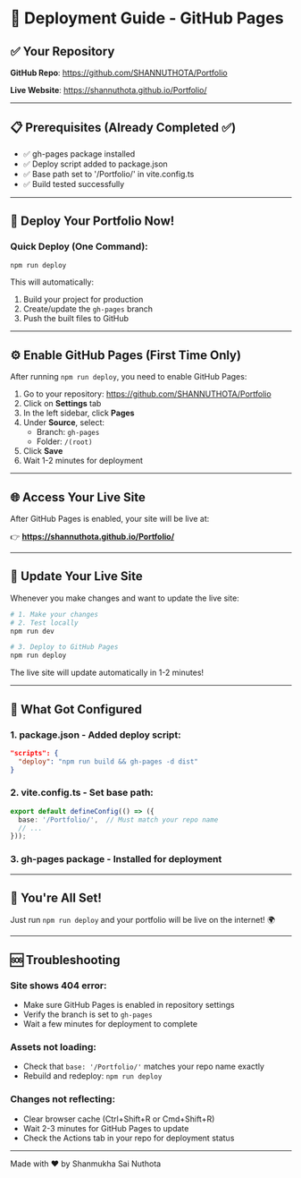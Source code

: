 # 🚀 Deployment Guide - GitHub Pages

## ✅ Your Repository
**GitHub Repo**: https://github.com/SHANNUTHOTA/Portfolio

**Live Website**: https://shannuthota.github.io/Portfolio/

---

## 📋 Prerequisites (Already Completed ✅)

- ✅ gh-pages package installed
- ✅ Deploy script added to package.json
- ✅ Base path set to '/Portfolio/' in vite.config.ts
- ✅ Build tested successfully

---

## 🎯 Deploy Your Portfolio Now!

### Quick Deploy (One Command):

```bash
npm run deploy
```

This will automatically:
1. Build your project for production
2. Create/update the `gh-pages` branch
3. Push the built files to GitHub

---

## ⚙️ Enable GitHub Pages (First Time Only)

After running `npm run deploy`, you need to enable GitHub Pages:

1. Go to your repository: https://github.com/SHANNUTHOTA/Portfolio
2. Click on **Settings** tab
3. In the left sidebar, click **Pages**
4. Under **Source**, select:
   - Branch: `gh-pages`
   - Folder: `/(root)`
5. Click **Save**
6. Wait 1-2 minutes for deployment

---

## 🌐 Access Your Live Site

After GitHub Pages is enabled, your site will be live at:

👉 **https://shannuthota.github.io/Portfolio/**

---

## 🔄 Update Your Live Site

Whenever you make changes and want to update the live site:

```bash
# 1. Make your changes
# 2. Test locally
npm run dev

# 3. Deploy to GitHub Pages
npm run deploy
```

The live site will update automatically in 1-2 minutes!

---

## 📝 What Got Configured

### 1. **package.json** - Added deploy script:
```json
"scripts": {
  "deploy": "npm run build && gh-pages -d dist"
}
```

### 2. **vite.config.ts** - Set base path:
```typescript
export default defineConfig(() => ({
  base: '/Portfolio/',  // Must match your repo name
  // ...
}));
```

### 3. **gh-pages package** - Installed for deployment

---

## 🎉 You're All Set!

Just run `npm run deploy` and your portfolio will be live on the internet! 🌍

---

## 🆘 Troubleshooting

### Site shows 404 error:
- Make sure GitHub Pages is enabled in repository settings
- Verify the branch is set to `gh-pages`
- Wait a few minutes for deployment to complete

### Assets not loading:
- Check that `base: '/Portfolio/'` matches your repo name exactly
- Rebuild and redeploy: `npm run deploy`

### Changes not reflecting:
- Clear browser cache (Ctrl+Shift+R or Cmd+Shift+R)
- Wait 2-3 minutes for GitHub Pages to update
- Check the Actions tab in your repo for deployment status

---

Made with ❤️ by Shanmukha Sai Nuthota
